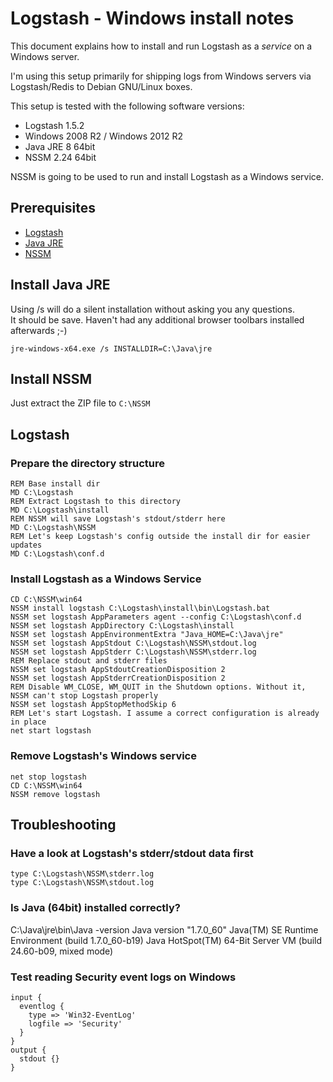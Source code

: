 # Logstash - Windows install notes
This document explains how to install and run Logstash as a *service* on a Windows server.

I'm using this setup primarily for shipping logs from Windows servers via Logstash/Redis to Debian GNU/Linux boxes.

This setup is tested with the following software versions:

* Logstash 1.5.2
* Windows 2008 R2 / Windows 2012 R2
* Java JRE 8 64bit
* NSSM 2.24 64bit

NSSM is going to be used to run and install Logstash as a Windows service.

## Prerequisites

* [Logstash](http://logstash.net/)
* [Java JRE](http://www.oracle.com/technetwork/Java/Javase/downloads/)
* [NSSM](http://NSSM.cc/)

## Install Java JRE

Using /s will do a silent installation without asking you any questions.  
It should be save. Haven't had any additional browser toolbars installed afterwards ;-)

    jre-windows-x64.exe /s INSTALLDIR=C:\Java\jre

## Install NSSM

Just extract the ZIP file to `C:\NSSM`
 
## Logstash
### Prepare the directory structure

    REM Base install dir
    MD C:\Logstash
    REM Extract Logstash to this directory
    MD C:\Logstash\install
    REM NSSM will save Logstash's stdout/stderr here
    MD C:\Logstash\NSSM
    REM Let's keep Logstash's config outside the install dir for easier updates
    MD C:\Logstash\conf.d

### Install Logstash as a Windows Service

    CD C:\NSSM\win64
    NSSM install logstash C:\Logstash\install\bin\Logstash.bat
    NSSM set logstash AppParameters agent --config C:\Logstash\conf.d
    NSSM set logstash AppDirectory C:\Logstash\install
    NSSM set logstash AppEnvironmentExtra "Java_HOME=C:\Java\jre"
    NSSM set logstash AppStdout C:\Logstash\NSSM\stdout.log
    NSSM set logstash AppStderr C:\Logstash\NSSM\stderr.log
    REM Replace stdout and stderr files
    NSSM set logstash AppStdoutCreationDisposition 2
    NSSM set logstash AppStderrCreationDisposition 2
    REM Disable WM_CLOSE, WM_QUIT in the Shutdown options. Without it, NSSM can't stop Logstash properly
    NSSM set logstash AppStopMethodSkip 6
    REM Let's start Logstash. I assume a correct configuration is already in place
    net start logstash

### Remove Logstash's Windows service

    net stop logstash
    CD C:\NSSM\win64
    NSSM remove logstash

## Troubleshooting
### Have a look at Logstash's stderr/stdout data first

    type C:\Logstash\NSSM\stderr.log
    type C:\Logstash\NSSM\stdout.log

### Is Java (64bit) installed correctly?

  C:\Java\jre\bin\Java -version
  Java version "1.7.0_60"
  Java(TM) SE Runtime Environment (build 1.7.0_60-b19)
  Java HotSpot(TM) 64-Bit Server VM (build 24.60-b09, mixed mode)

### Test reading Security event logs on Windows

    input {
      eventlog {
        type => 'Win32-EventLog'
        logfile => 'Security'
      }
    }
    output {
      stdout {}
    }